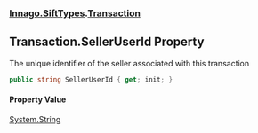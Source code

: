 ### [Innago\.SiftTypes](../index.md 'Innago\.SiftTypes').[Transaction](index.md 'Innago\.SiftTypes\.Transaction')

## Transaction\.SellerUserId Property

The unique identifier of the seller associated with this transaction

```csharp
public string SellerUserId { get; init; }
```

#### Property Value
[System\.String](https://learn.microsoft.com/en-us/dotnet/api/system.string 'System\.String')